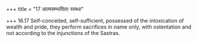 +++
title = "17 आत्मसम्भाविताः स्तब्धा"

+++
16.17 Self-conceited, self-sufficient, possessed of the intoxication of
wealth and pride, they perform sacrifices in name only, with ostentation
and not according to the injunctions of the Sastras.
